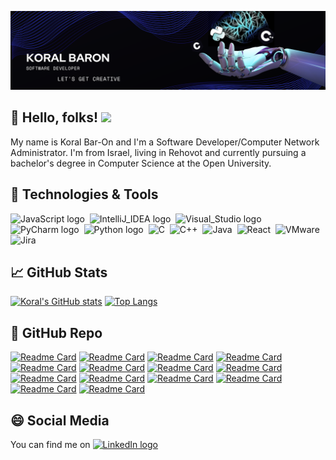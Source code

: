 ![Header](https://raw.githubusercontent.com/koralbaron/koralbaron/main/KORALBARON-HEADER-2.png "Header")

## 👋 Hello, folks! <img src="https://media.giphy.com/media/hvRJCLFzcasrR4ia7z/giphy.gif" width="25px">
My name is Koral Bar-On and I'm a Software Developer/Computer Network Administrator. I'm from Israel, living in Rehovot and currently pursuing a bachelor's degree in Computer Science at the Open University. 

## 🔧 Technologies & Tools
<img src="https://img.shields.io/badge/JavaScript-282C34?logo=javascript&color=0e0080&logoColor=white" alt="JavaScript logo" title="JavaScript" height="25">&nbsp;</img>
<img src="https://img.shields.io/badge/IntelliJ_IDEA-informational?logo=intellijidea&color=0e0080&logoColor=white" alt="IntelliJ_IDEA logo" title="IntelliJ_IDEA" height="25">&nbsp;</img>
<img src="https://img.shields.io/badge/Visual_Studio-informational?logo=visualstudio&color=0e0080&logoColor=white" alt="Visual_Studio logo" title="Visual_Studio" height="25">&nbsp;</img>
<img src="https://img.shields.io/badge/PyCharm-informational?logo=pycharm&color=0e0080&logoColor=white" alt="PyCharm logo" title="PyCharm" height="25">&nbsp;</img>
<img src="https://img.shields.io/badge/Python-informational?logo=python&color=0e0080&logoColor=white" alt="Python logo" title="Python" height="25">&nbsp;</img>
<img src="https://img.shields.io/badge/C-informational?logo=c&color=0e0080&logoColor=white" alt="C" title="C" height="25">&nbsp;</img>
<img src="https://img.shields.io/badge/C++-informational?logo=cplusplus&color=0e0080&logoColor=white" alt="C++" title="C++" height="25">&nbsp;</img>
<img src="https://img.shields.io/badge/Java-informational?logo=java&color=0e0080&logoColor=white" alt="Java" title="Java" height="25">&nbsp;</img>
<img src="https://img.shields.io/badge/React-informational?logo=react&color=0e0080&logoColor=white" alt="React" title="React" height="25">&nbsp;</img>
<img src="https://img.shields.io/badge/VMware-informational?logo=vmware&color=0e0080&logoColor=white" alt="VMware" title="VMware" height="25">&nbsp;</img>
<img src="https://img.shields.io/badge/Jira-informational?logo=jira&color=0e0080&logoColor=white" alt="Jira" title="Jira" height="25">&nbsp;</img>

## 📈 GitHub Stats
[![Koral's GitHub stats](https://github-readme-stats.vercel.app/api?username=koralbaron&hide=stars,prs&show_icons=true&theme=algolia)](https://github.com/koralbaron/github-readme-stats)
[![Top Langs](https://github-readme-stats.vercel.app/api/top-langs/?username=koralbaron&hide=ActionScript,jupyter%20notebook,Makefile&layout=compact&theme=algolia)](https://github.com/koralbaron/github-readme-stats)

## 🌟 GitHub Repo
[![Readme Card](https://github-readme-stats.vercel.app/api/pin/?username=koralbaron&repo=Assembler&theme=algolia)](https://github.com/koralbaron/Assembler)
[![Readme Card](https://github-readme-stats.vercel.app/api/pin/?username=koralbaron&repo=Smooth-Rescale-with-FFT&theme=algolia)](https://github.com/koralbaron/Smooth-Rescale-with-FFT)
[![Readme Card](https://github-readme-stats.vercel.app/api/pin/?username=koralbaron&repo=Segmentation-On-a-Video-&theme=algolia)](https://github.com/koralbaron/Segmentation-On-a-Video-)
[![Readme Card](https://github-readme-stats.vercel.app/api/pin/?username=koralbaron&repo=WorkUClient-&theme=algolia)](https://github.com/koralbaron/WorkUClient-)
[![Readme Card](https://github-readme-stats.vercel.app/api/pin/?username=koralbaron&repo=Credit-Card-Fraud-Detection&theme=algolia)](https://github.com/koralbaron/Credit-Card-Fraud-Detection)
[![Readme Card](https://github-readme-stats.vercel.app/api/pin/?username=koralbaron&repo=Pacman-Search-And-Multi-Agent-Search&theme=algolia)](https://github.com/koralbaron/Pacman-Search-And-Multi-Agent-Search)
[![Readme Card](https://github-readme-stats.vercel.app/api/pin/?username=koralbaron&repo=Console-Snake-Game&theme=algolia)](https://github.com/koralbaron/Console-Snake-Game)
[![Readme Card](https://github-readme-stats.vercel.app/api/pin/?username=koralbaron&repo=Image-processing-mini-projects-Python&theme=algolia)](https://github.com/koralbaron/Image-processing-mini-projects-Python)
[![Readme Card](https://github-readme-stats.vercel.app/api/pin/?username=koralbaron&repo=Falling-Cubes-Game&theme=algolia)](
https://github.com/koralbaron/Falling-Cubes-Game)
[![Readme Card](https://github-readme-stats.vercel.app/api/pin/?username=koralbaron&repo=The-Cycle-Of-Life-Game&theme=algolia)](https://github.com/koralbaron/The-Cycle-Of-Life-Game)
[![Readme Card](https://github-readme-stats.vercel.app/api/pin/?username=koralbaron&repo=Squares-Detaction&theme=algolia)](https://github.com/koralbaron/Squares-Detaction)
[![Readme Card](https://github-readme-stats.vercel.app/api/pin/?username=koralbaron&repo=Calculator&theme=algolia)](https://github.com/koralbaron/Calculator)
[![Readme Card](https://github-readme-stats.vercel.app/api/pin/?username=koralbaron&repo=Weary-Array-Traveler&theme=algolia)](https://github.com/koralbaron/Weary-Array-Traveler)
[![Readme Card](https://github-readme-stats.vercel.app/api/pin/?username=koralbaron&repo=Phone-Book-Program&theme=algolia)](https://github.com/koralbaron/Phone-Book-Program)


## 😄 Social Media
You can find me on [<img src="https://img.shields.io/badge/LinkedIn-282C34?logo=linkedin&logoColor=0077B5" alt="LinkedIn logo" title="LinkedIn" height="25" />](https://www.linkedin.com/in/koral-baron-a59030217/)

<!--
**koralbaron/koralbaron** is a ✨ _special_ ✨ repository because its `README.md` (this file) appears on your GitHub profile.

Here are some ideas to get you started:

- 🔭 I’m currently working on ...
- 🌱 I’m currently learning ...
- 👯 I’m looking to collaborate on ...
- 🤔 I’m looking for help with ...
- 💬 Ask me about ...
- 📫 How to reach me: ...
- 😄 Pronouns: ...
- ⚡ Fun fact: ...
-->
